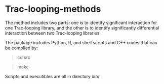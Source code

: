 # Trac-looping-methods
The method includes two parts: one is to identify significant interaction for one Trac-looping library, and the other is to identify significantly differential interaction between two Trac-looping libraries.

The package includes Python, R, and shell scripts and C++ codes that can be complied by:
>cd src

>make

Scripts and executibles are all in directory bin/


